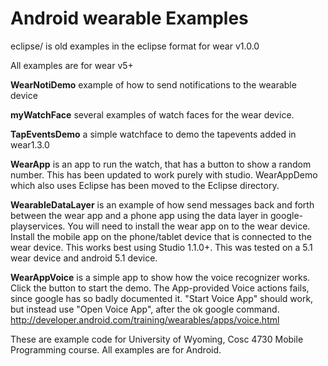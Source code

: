 Android wearable Examples
========

eclipse/ is old examples in the eclipse format for wear v1.0.0 

All examples are for wear v5+

<b>WearNotiDemo</b> example of how to send notifications to the wearable device

<b>myWatchFace</b> several examples of watch faces for the wear device.

<b>TapEventsDemo</b> a simple watchface to demo the tapevents added in wear1.3.0

<b>WearApp</b> is an app to run the watch, that has a button to show a random number.
   This has been updated to work purely with studio.  WearAppDemo which also uses Eclipse has been moved to the Eclipse directory.

<b>WearableDataLayer</b> is an example of how send messages back and forth between the wear app and a phone app using the data layer in google-playservices.  You will need to install the wear app on to the wear device.  Install the mobile app on the phone/tablet device that is connected to the wear device. This works best using Studio 1.1.0+.  This was tested on a 5.1 wear device and android 5.1 device.

<b>WearAppVoice</b> is a simple app to show how the voice recognizer works. Click the button to start the demo.   The App-provided Voice actions fails, since google has so badly documented it.   "Start Voice App" should work, but instead use "Open Voice App", after the ok google command.  http://developer.android.com/training/wearables/apps/voice.html 


These are example code for University of Wyoming, Cosc 4730 Mobile Programming course. All examples are for Android.
